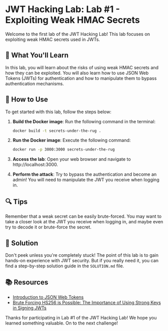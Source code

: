 # JWT Hacking Lab: Lab #1 - Exploiting Weak HMAC Secrets

Welcome to the first lab of the JWT Hacking Lab! This lab focuses on exploiting weak HMAC secrets used in JWTs. 

## 🎯 What You'll Learn

In this lab, you will learn about the risks of using weak HMAC secrets and how they can be exploited. You will also learn how to use JSON Web Tokens (JWTs) for authentication and how to manipulate them to bypass authentication mechanisms.

## 🚀 How to Use

To get started with this lab, follow the steps below:

1. **Build the Docker image**: Run the following command in the terminal:

    ```bash
    docker build -t secrets-under-the-rug .
    ```

2. **Run the Docker image**: Execute the following command:

    ```bash
    docker run -p 3000:3000 secrets-under-the-rug
    ```

3. **Access the lab**: Open your web browser and navigate to http://localhost:3000.

4. **Perform the attack**: Try to bypass the authentication and become an admin! You will need to manipulate the JWT you receive when logging in.

## 🔍 Tips

Remember that a weak secret can be easily brute-forced. You may want to take a closer look at the JWT you receive when logging in, and maybe even try to decode it or brute-force the secret.

## 🔐 Solution

Don't peek unless you're completely stuck! The point of this lab is to gain hands-on experience with JWT security. But if you really need it, you can find a step-by-step solution guide in the `SOLUTION.md` file.

## 📚 Resources

- [Introduction to JSON Web Tokens](https://jwt.io/introduction/)
- [Brute Forcing HS256 is Possible: The Importance of Using Strong Keys in Signing JWTs](https://auth0.com/blog/brute-forcing-hs256-is-possible-the-importance-of-using-strong-keys-to-sign-jwts/)

Thanks for participating in Lab #1 of the JWT Hacking Lab! We hope you learned something valuable. On to the next challenge!